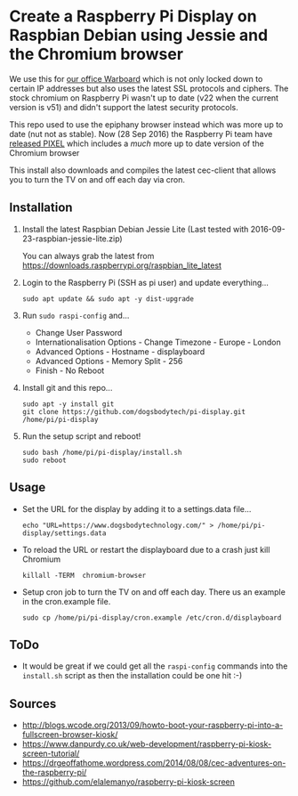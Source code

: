 # Create a Raspberry Pi Display on Raspbian Debian using Jessie and the Chromium browser

We use this for [our office Warboard](https://github.com/dogsbodytech/warboard) which is not only locked down to certain IP addresses but also uses the latest SSL protocols and ciphers.  The stock chromium on Raspberry Pi wasn't up to date (v22 when the current version is v51) and didn't support the latest security protocols.

This repo used to use the epiphany browser instead which was more up to date (nut not as stable).  Now (28 Sep 2016) the Raspberry Pi team have [released PIXEL](https://www.raspberrypi.org/blog/introducing-pixel/) which includes a *much* more up to date version of the Chromium browser

This install also downloads and compiles the latest cec-client that allows you to turn the TV on and off each day via cron.

## Installation ##

1. Install the latest Raspbian Debian Jessie Lite (Last tested with 2016-09-23-raspbian-jessie-lite.zip)

   You can always grab the latest from  https://downloads.raspberrypi.org/raspbian_lite_latest

2. Login to the Raspberry Pi (SSH as pi user) and update everything...

   `sudo apt update && sudo apt -y dist-upgrade`

3. Run `sudo raspi-config` and...
   - Change User Password
   - Internationalisation Options - Change Timezone - Europe - London
   - Advanced Options - Hostname - displayboard
   - Advanced Options - Memory Split - 256
   - Finish - No Reboot

4. Install git and this repo...
   ```
   sudo apt -y install git
   git clone https://github.com/dogsbodytech/pi-display.git /home/pi/pi-display
   ```
5. Run the setup script and reboot!

   ```
   sudo bash /home/pi/pi-display/install.sh
   sudo reboot
   ```

## Usage ##
- Set the URL for the display by adding it to a settings.data file...

   `echo "URL=https://www.dogsbodytechnology.com/" > /home/pi/pi-display/settings.data`

- To reload the URL or restart the displayboard due to a crash just kill Chromium

   `killall -TERM  chromium-browser`

- Setup cron job to turn the TV on and off each day. There us an example in the cron.example file.

   `sudo cp /home/pi/pi-display/cron.example /etc/cron.d/displayboard`

## ToDo ##
- It would be great if we could get all the `raspi-config` commands into the `install.sh` script as then the installation could be one hit :-)

## Sources ##
- http://blogs.wcode.org/2013/09/howto-boot-your-raspberry-pi-into-a-fullscreen-browser-kiosk/
- https://www.danpurdy.co.uk/web-development/raspberry-pi-kiosk-screen-tutorial/
- https://drgeoffathome.wordpress.com/2014/08/08/cec-adventures-on-the-raspberry-pi/
- https://github.com/elalemanyo/raspberry-pi-kiosk-screen
